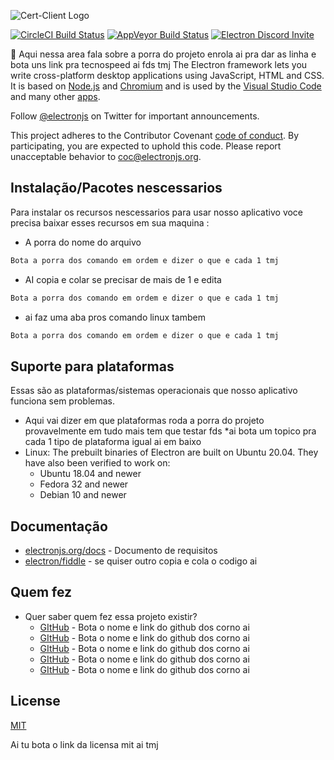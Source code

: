 ![Cert-Client Logo](https://cdn.discordapp.com/attachments/1105276174814421122/1228782011376734238/Captura_de_tela_2024-04-13_155806-transformed-removebg-preview.png?ex=662d4b6d&is=661ad66d&hm=7ef613f278f446437376b0e2320da614109024cd961df66b71bd2293be9bb541&)

[![CircleCI Build Status](https://circleci.com/gh/electron/electron/tree/main.svg?style=shield)](https://circleci.com/gh/electron/electron/tree/main)
[![AppVeyor Build Status](https://ci.appveyor.com/api/projects/status/4lggi9dpjc1qob7k/branch/main?svg=true)](https://ci.appveyor.com/project/electron-bot/electron-ljo26/branch/main)
[![Electron Discord Invite](https://img.shields.io/discord/745037351163527189?color=%237289DA&label=chat&logo=discord&logoColor=white)](https://discord.gg/electronjs)

:memo: Aqui nessa area fala sobre a porra do projeto enrola ai pra dar as linha e bota uns link pra tecnospeed ai fds tmj
The Electron framework lets you write cross-platform desktop applications
using JavaScript, HTML and CSS. It is based on [Node.js](https://nodejs.org/) and
[Chromium](https://www.chromium.org) and is used by the [Visual Studio
Code](https://github.com/Microsoft/vscode/) and many other [apps](https://electronjs.org/apps).

Follow [@electronjs](https://twitter.com/electronjs) on Twitter for important
announcements.

This project adheres to the Contributor Covenant
[code of conduct](https://github.com/electron/electron/tree/main/CODE_OF_CONDUCT.md).
By participating, you are expected to uphold this code. Please report unacceptable
behavior to [coc@electronjs.org](mailto:coc@electronjs.org).

## Instalação/Pacotes nescessarios

Para instalar os recursos nescessarios para usar nosso aplicativo voce precisa baixar esses recursos em sua maquina : 

* A porra do nome do arquivo 
```sh
Bota a porra dos comando em ordem e dizer o que e cada 1 tmj
```
* AI copia e colar se precisar de mais de 1 e edita 
```sh
Bota a porra dos comando em ordem e dizer o que e cada 1 tmj
```
* ai faz uma aba pros comando linux tambem 
```sh
Bota a porra dos comando em ordem e dizer o que e cada 1 tmj
```


## Suporte para plataformas

Essas são as plataformas/sistemas operacionais que nosso aplicativo funciona sem problemas.

* Aqui vai dizer em que plataformas roda a porra do projeto provavelmente em tudo mais tem que testar fds
*ai bota um topico pra cada 1 tipo de plataforma igual ai em baixo
* Linux: The prebuilt binaries of Electron are built on Ubuntu 20.04. They have also been verified to work on:
  * Ubuntu 18.04 and newer
  * Fedora 32 and newer
  * Debian 10 and newer


## Documentação

* [electronjs.org/docs](https://electronjs.org/docs) - Documento de requisitos
* [electron/fiddle](https://github.com/electron/fiddle) - se quiser outro copia e cola o codigo ai 

## Quem fez

* Quer saber quem fez essa projeto existir?
  * [GItHub](https://electronjs.org/docs) - Bota o nome e link do github dos corno ai 
  * [GItHub](https://electronjs.org/docs) - Bota o nome e link do github dos corno ai 
  * [GItHub](https://electronjs.org/docs) - Bota o nome e link do github dos corno ai 
  * [GItHub](https://electronjs.org/docs) - Bota o nome e link do github dos corno ai
  * [GItHub](https://electronjs.org/docs) - Bota o nome e link do github dos corno ai

## License

[MIT](https://github.com/electron/electron/blob/main/LICENSE)

Ai tu bota o link da licensa mit ai tmj
